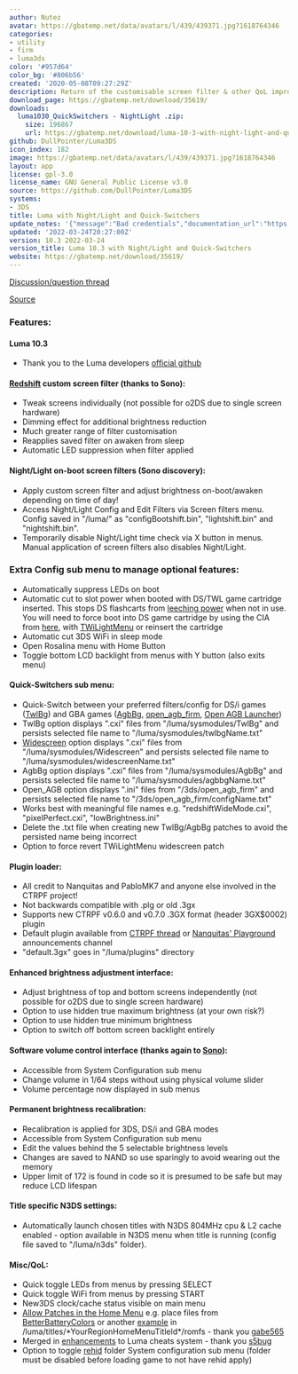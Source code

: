 ```yaml
---
author: Nutez
avatar: https://gbatemp.net/data/avatars/l/439/439371.jpg?1618764346
categories:
- utility
- firm
- luma3ds
color: '#957d64'
color_bg: '#806b56'
created: '2020-05-08T09:27:29Z'
description: Return of the customisable screen filter & other QoL improvements
download_page: https://gbatemp.net/download/35619/
downloads:
  luma1030_QuickSwitchers - NightLight .zip:
    size: 196867
    url: https://gbatemp.net/download/luma-10-3-with-night-light-and-quick-switchers.35619/download
github: DullPointer/Luma3DS
icon_index: 182
image: https://gbatemp.net/data/avatars/l/439/439371.jpg?1618764346
layout: app
license: gpl-3.0
license_name: GNU General Public License v3.0
source: https://github.com/DullPointer/Luma3DS
systems:
- 3DS
title: Luma with Night/Light and Quick-Switchers
update_notes: '{"message":"Bad credentials","documentation_url":"https://docs.github.com/rest"}'
updated: '2022-03-24T20:27:00Z'
version: 10.3 2022-03-24
version_title: Luma 10.3 with Night/Light and Quick-Switchers
website: https://gbatemp.net/download/35619/
---
```

[Discussion/question thread](https://gbatemp.net/threads/573617/)

[Source](https://github.com/DullPointer/Luma3DS)

### Features:

#### Luma 10.3

- Thank you to the Luma developers [official github](https://github.com/LumaTeam/Luma3DS/wiki)

#### [Redshift](https://gbatemp.net/threads/493736/page-5) custom screen filter (thanks to Sono):

- Tweak screens individually (not possible for o2DS due to single screen hardware)
- Dimming effect for additional brightness reduction
- Much greater range of filter customisation
- Reapplies saved filter on awaken from sleep
- Automatic LED suppression when filter applied

#### Night/Light on-boot screen filters (Sono discovery):

- Apply custom screen filter and adjust brightness on-boot/awaken depending on time of day!
- Access Night/Light Config and Edit Filters via Screen filters menu. Config saved in "/luma/" as "configBootshift.bin", "lightshift.bin" and "nightshift.bin".
- Temporarily disable Night/Light time check via X button in menus. Manual application of screen filters also disables Night/Light.

### Extra Config sub menu to manage optional features:

- Automatically suppress LEDs on boot
- Automatic cut to slot power when booted with DS/TWL game cartridge inserted. This stops DS flashcarts from [leeching power](https://github.com/LumaTeam/Luma3DS/issues/1202#issuecomment-449624237) when not in use. You will need to force boot into DS game cartridge by using the CIA from [here](https://gbatemp.net/threads/414501/), with [TWiLightMenu](https://github.com/DS-Homebrew/TWiLightMenu/releases) or reinsert the cartridge
- Automatic cut 3DS WiFi in sleep mode
- Open Rosalina menu with Home Button
- Toggle bottom LCD backlight from menus with Y button (also exits menu)

#### Quick-Switchers sub menu:

- Quick-Switch between your preferred filters/config for DS/i games ([TwlBg](https://gbatemp.net/threads/542694/)) and GBA games ([AgbBg](https://gbatemp.net/threads/542694/page-71#post-9143128), [open_agb_firm](https://github.com/profi200/open_agb_firm), [Open AGB Launcher](https://gbatemp.net/download/36828/))
- TwlBg option displays ".cxi" files from "/luma/sysmodules/TwlBg" and persists selected file name to "/luma/sysmodules/twlbgName.txt"
- [Widescreen](https://wiki.ds-homebrew.com/twilightmenu/playing-in-widescreen.html) option displays ".cxi" files from "/luma/sysmodules/Widescreen" and persists selected file name to "/luma/sysmodules/widescreenName.txt"
- AgbBg option displays ".cxi" files from "/luma/sysmodules/AgbBg" and persists selected file name to "/luma/sysmodules/agbbgName.txt"
- Open_AGB option displays ".ini" files from "/3ds/open_agb_firm" and persists selected file name to "/3ds/open_agb_firm/configName.txt"
- Works best with meaningful file names e.g. "redshiftWideMode.cxi", "pixelPerfect.cxi", "lowBrightness.ini"
- Delete the .txt file when creating new TwlBg/AgbBg patches to avoid the persisted name being incorrect
- Option to force revert TWiLightMenu widescreen patch

#### Plugin loader:

- All credit to Nanquitas and PabloMK7 and anyone else involved in the CTRPF project!
- Not backwards compatible with .plg or old .3gx
- Supports new CTRPF v0.6.0 and v0.7.0 .3GX format (header 3GX$0002) plugin
- Default plugin available from [CTRPF thread](https://gbatemp.net/threads/487729/page-68#post-9343144) or [Nanquitas' Playground](https://discord.com/invite/z4ZMh27) announcements channel
- "default.3gx" goes in "/luma/plugins" directory

#### Enhanced brightness adjustment interface:

- Adjust brightness of top and bottom screens independently (not possible for o2DS due to single screen hardware)
- Option to use hidden true maximum brightness (at your own risk?)
- Option to use hidden true minimum brightness
- Option to switch off bottom screen backlight entirely

#### Software volume control interface (thanks again to [Sono](https://gbatemp.net/threads/474817/#post-8699169)):

- Accessible from System Configuration sub menu
- Change volume in 1/64 steps without using physical volume slider
- Volume percentage now displayed in sub menus

#### Permanent brightness recalibration:

- Recalibration is applied for 3DS, DS/i and GBA modes
- Accessible from System Configuration sub menu
- Edit the values behind the 5 selectable brightness levels
- Changes are saved to NAND so use sparingly to avoid wearing out the memory
- Upper limit of 172 is found in code so it is presumed to be safe but may reduce LCD lifespan

#### Title specific N3DS settings:

- Automatically launch chosen titles with N3DS 804MHz cpu & L2 cache enabled - option available in N3DS menu when title is running (config file saved to "/luma/n3ds" folder).

#### Misc/QoL:

- Quick toggle LEDs from menus by pressing SELECT
- Quick toggle WiFi from menus by pressing START
- New3DS clock/cache status visible on main menu
- [Allow Patches in the Home Menu](https://github.com/LumaTeam/Luma3DS/pull/1634) e.g. place files from [BetterBatteryColors](https://gbatemp.net/threads/523138/) or another [example](https://gbatemp.net/threads/573617/page-5#post-9540802) in /luma/titles/\*YourRegionHomeMenuTitleId\*/romfs - thank you [gabe565](https://github.com/gabe565)
- Merged in [enhancements](https://github.com/LumaTeam/Luma3DS/pull/1623) to Luma cheats system - thank you [s5bug](https://github.com/s5bug)
- Option to toggle [rehid](https://github.com/hax0kartik/rehid) folder System configuration sub menu (folder must be disabled before loading game to not have rehid apply)